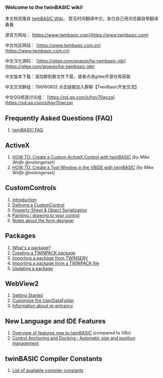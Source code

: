 ### Welcome to the twinBASIC wiki!
本文档克隆自 [twinBASIC Wiki](https://github.com/twinbasic/documentation/wiki)，
暂无时间翻译中文，各位自己用浏览器自带翻译看看

源官方网站： [https://www.twinbasic.com](https://www.twinbasic.com)

中文社区网站： [https://www.twinbasic.com.cn](https://www.twinbasic.com.cn)

中文汉化源码： [https://gitee.com/woeoio/ha-twinbasic-ide](https://gitee.com/woeoio/ha-twinbasic-ide)

中文版本下载：请加群到群文件下载，或者点进gitee开源仓库获取

中文交流群组：788160802 点击链接加入群聊【TwinBasic开发交流】

中文QQ频道讨论组： [https://pd.qq.com/s/hgy70wcza](https://pd.qq.com/s/hgy70wcza)


## Frequently Asked Questions (FAQ)

1. [twinBASIC FAQ](https://twinbasic.com.cn/twinBASIC-Frequently-Asked-Questions-(FAQs).html)

## ActiveX
1. [HOW TO: Create a Custom ActiveX Control with twinBASIC](https://nolongerset.com/create-activex-control-with-twinbasic/) _[by Mike Wolfe @nolongerset]_
2. [HOW TO: Create a Tool Window in the VBIDE with twinBASIC](https://nolongerset.com/create-a-vbe-addin-with-twinbasic/) _[by Mike Wolfe @nolongerset]_

## CustomControls
1. [Introduction](https://github.com/WaynePhillipsEA/twinbasic/wiki/twinBASIC-CustomControls-Introduction)
2. [Defining a CustomControl](https://twinbasic.com.cn/twinBASIC---CustomControls---Defining-a-CustomControl.html)
3. [Property Sheet & Object Serialization](https://twinbasic.com.cn/twinBASIC---CustomControls---Property-Sheet-&-Object-Serialization.html)
4. [Painting / drawing to your control](https://twinbasic.com.cn/twinBASIC---CustomControls---Painting---drawing-to-your-control.html)
5. [Notes about the form designer](https://twinbasic.com.cn/twinBASIC---CustomControls---Notes-about-the-form-designer.html)

## Packages
1. [What's a package?](https://twinbasic.com.cn/twinBASIC-Packages-What-is-a-package.html)
2. [Creating a TWINPACK package](https://twinbasic.com.cn/twinBASIC-Packages-Creating-a-TWINPACK-package.html)
3. [Importing a package from TWINSERV](https://twinbasic.com.cn/twinBASIC-Packages-Importing-a-package-from-TWINSERV.html)
4. [Importing a package from a TWINPACK file](https://twinbasic.com.cn/twinBASIC-Packages-Importing-a-package-from-a-TWINPACK-file.html)
5. [Updating a package](https://twinbasic.com.cn/twinBASIC-Packages-Updating-a-package.html)

## WebView2
1. [Getting Started](https://twinbasic.com.cn/twinBASIC-WebView2-Getting-Started.html)
2. [Customize the UserDataFolder](https://twinbasic.com.cn/twinBASIC-WebView2-Customize-The-UserDataFolder.html)
3. [Information about re-entrancy](https://twinbasic.com.cn/twinBASIC-WebView2-Information-about-re-entrancy.html)

## New Language and IDE Features
1. [Overview of features new to twinBASIC](https://twinbasic.com.cn/twinBASIC-Features.html) (compared to VBx)
2. [Control Anchoring and Docking ‐ Automatic size and position management](https://twinbasic.com.cn/Control-Anchoring-and-Docking-%E2%80%90-Automatic-size-and-position-management.html)

## twinBASIC Compiler Constants
1. [List of available compiler constants](https://twinbasic.com.cn/twinBASIC-Compiler-Constants.html)